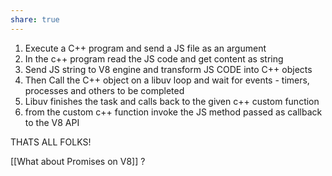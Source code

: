 ```yaml
---
share: true
---
```


1. Execute a C++ program and send a JS file as an argument
2. In the c++ program read the JS code and get content as string
3. Send JS string to V8 engine and transform JS CODE into C++ objects
4. Then Call the C++ object on a libuv loop and wait for events - timers, processes and others to be completed
5. Libuv finishes the task and calls back to the given c++ custom function
6. from the custom c++ function invoke the JS method passed as callback to the V8 API


THATS ALL FOLKS!


[[What about Promises on V8]] ?


